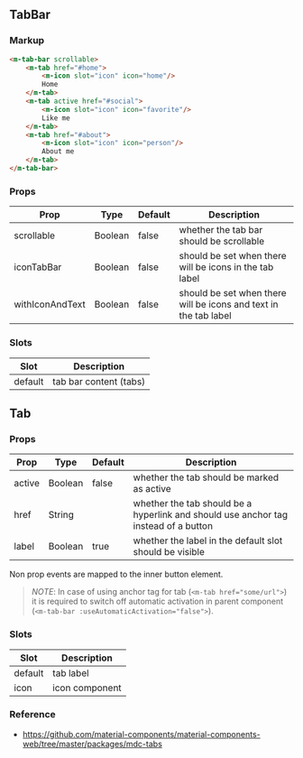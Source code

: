 ## TabBar

### Markup

```html
<m-tab-bar scrollable>
    <m-tab href="#home">
        <m-icon slot="icon" icon="home"/>
        Home
    </m-tab>
    <m-tab active href="#social">
        <m-icon slot="icon" icon="favorite"/>
        Like me
    </m-tab>
    <m-tab href="#about">
        <m-icon slot="icon" icon="person"/>
        About me
    </m-tab>
</m-tab-bar>
```

### Props

| Prop | Type | Default | Description |
|------|------|---------|-------------|
| scrollable | Boolean | false | whether the tab bar should be scrollable |
| iconTabBar | Boolean | false | should be set when there will be icons in the tab label |
| withIconAndText | Boolean | false | should be set when there will be icons and text in the tab label |

### Slots

| Slot | Description |
|------|-------------|
| default | tab bar content (tabs) |

## Tab

### Props

| Prop | Type | Default |Description |
|------|------|---------|------------|
| active | Boolean | false | whether the tab should be marked as active |
| href | String |  | whether the tab should be a hyperlink and should use anchor tag instead of a button |
| label | Boolean | true | whether the label in the default slot should be visible |

Non prop events are mapped to the inner button element.

> _NOTE_: In case of using anchor tag for tab (`<m-tab href="some/url">`) it is required to switch off automatic activation in parent component (`<m-tab-bar :useAutomaticActivation="false">`).

### Slots

| Slot | Description |
|------|-------------|
| default | tab label |
| icon | icon component |

### Reference

- https://github.com/material-components/material-components-web/tree/master/packages/mdc-tabs

